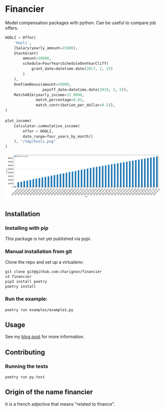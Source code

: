 # Financier

Model compensation packages with python. Can be useful to compare job offers.

```python
HOOLI = Offer(
    'Hooli',
    [Salary(yearly_amount=15000),
    StockGrant(
        amount=10000,
        schedule=FourYearsScheduleOneYearCliff(
            grant_date=datetime.date(2017, 2, 25)
        )
    ),
    OneTimeBonus(amount=10000,
                 payoff_date=datetime.date(2019, 3, 5)),
    Match401k(yearly_income=15_0000,
              match_percentage=0.03,
              match_contribution_per_dollar=0.5)],
)

plot_income(
    Calculator.cummulative_income(
        offer = HOOLI,
        date_range=four_years_by_month()
    ), "/tmp/hooli.png"
)
```
![Hooli offer cumulative income](/assets/hoolicum.png)

## Installation

### Installing with pip

This package is not yet published via pypi.

### Manual installation from git

Clone the repo and set up a virtualenv:
```shell
git clone git@github.com:charignon/financier
cd financier
pip3 install poetry
poetry install
```

### Run the example:

```shell
poetry run examples/example1.py
```
## Usage

See my [blog post](https://blog.laurentcharignon.com/post/financier-modeling-compensation-python/) for more information.

## Contributing
### Running the tests

```shell
poetry run py.test
```
## Origin of the name financier

It is a french adjective that means "related to finance".
